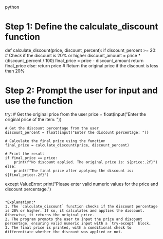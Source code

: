 python
# Step 1: Define the calculate_discount function
def calculate_discount(price, discount_percent):
    if discount_percent >= 20:  # Check if the discount is 20% or higher
        discount_amount = price * (discount_percent / 100)
        final_price = price - discount_amount
        return final_price
    else:
        return price  # Return the original price if the discount is less than 20%

# Step 2: Prompt the user for input and use the function
try:
    # Get the original price from the user
    price = float(input("Enter the original price of the item: "))
    
    # Get the discount percentage from the user
    discount_percent = float(input("Enter the discount percentage: "))
    
    # Calculate the final price using the function
    final_price = calculate_discount(price, discount_percent)
    
    # Print the result
    if final_price == price:
        print(f"No discount applied. The original price is: ${price:.2f}")
    else:
        print(f"The final price after applying the discount is: ${final_price:.2f}")
except ValueError:
    print("Please enter valid numeric values for the price and discount percentage.")
```

*Explanation:*
1. The `calculate_discount` function checks if the discount percentage is 20% or higher. If so, it calculates and applies the discount. Otherwise, it returns the original price.
2. The program prompts the user to input the price and discount percentage, ensuring valid numeric input with a `try-except` block.
3. The final price is printed, with a conditional check to differentiate whether the discount was applied or not.
